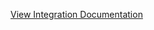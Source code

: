 [View Integration Documentation](https://xsoar.pan.dev/docs/reference/integrations/google-big-query)